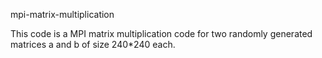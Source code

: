 mpi-matrix-multiplication

This code is a MPI matrix multiplication code for two randomly generated matrices a and b of size 240*240 each.
